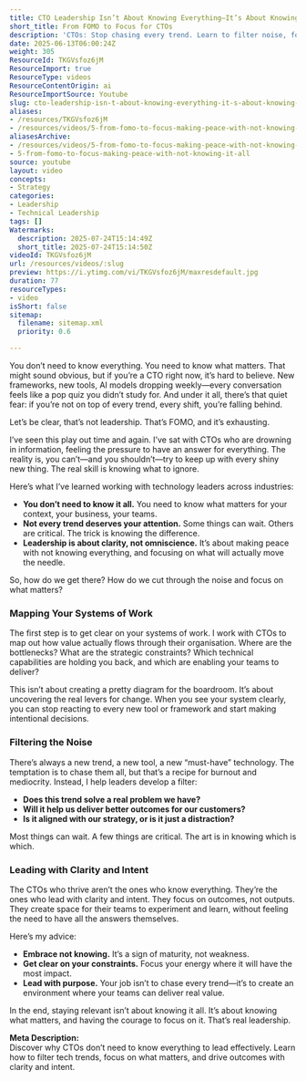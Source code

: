 ```yaml
---
title: CTO Leadership Isn’t About Knowing Everything—It’s About Knowing What Matters Most
short_title: From FOMO to Focus for CTOs
description: 'CTOs: Stop chasing every trend. Learn to filter noise, focus on what matters, and lead with clarity for real impact in your tech organization.'
date: 2025-06-13T06:00:24Z
weight: 305
ResourceId: TKGVsfoz6jM
ResourceImport: true
ResourceType: videos
ResourceContentOrigin: ai
ResourceImportSource: Youtube
slug: cto-leadership-isn-t-about-knowing-everything-it-s-about-knowing-what-matters-most
aliases:
- /resources/TKGVsfoz6jM
- /resources/videos/5-from-fomo-to-focus-making-peace-with-not-knowing-it-all
aliasesArchive:
- /resources/videos/5-from-fomo-to-focus-making-peace-with-not-knowing-it-all
- 5-from-fomo-to-focus-making-peace-with-not-knowing-it-all
source: youtube
layout: video
concepts:
- Strategy
categories:
- Leadership
- Technical Leadership
tags: []
Watermarks:
  description: 2025-07-24T15:14:49Z
  short_title: 2025-07-24T15:14:50Z
videoId: TKGVsfoz6jM
url: /resources/videos/:slug
preview: https://i.ytimg.com/vi/TKGVsfoz6jM/maxresdefault.jpg
duration: 77
resourceTypes:
- video
isShort: false
sitemap:
  filename: sitemap.xml
  priority: 0.6

---
```

You don’t need to know everything. You need to know what matters. That might sound obvious, but if you’re a CTO right now, it’s hard to believe. New frameworks, new tools, AI models dropping weekly—every conversation feels like a pop quiz you didn’t study for. And under it all, there’s that quiet fear: if you’re not on top of every trend, every shift, you’re falling behind.

Let’s be clear, that’s not leadership. That’s FOMO, and it’s exhausting.

I’ve seen this play out time and again. I’ve sat with CTOs who are drowning in information, feeling the pressure to have an answer for everything. The reality is, you can’t—and you shouldn’t—try to keep up with every shiny new thing. The real skill is knowing what to ignore.

Here’s what I’ve learned working with technology leaders across industries:

- **You don’t need to know it all.** You need to know what matters for your context, your business, your teams.
- **Not every trend deserves your attention.** Some things can wait. Others are critical. The trick is knowing the difference.
- **Leadership is about clarity, not omniscience.** It’s about making peace with not knowing everything, and focusing on what will actually move the needle.

So, how do we get there? How do we cut through the noise and focus on what matters?

### Mapping Your Systems of Work

The first step is to get clear on your systems of work. I work with CTOs to map out how value actually flows through their organisation. Where are the bottlenecks? What are the strategic constraints? Which technical capabilities are holding you back, and which are enabling your teams to deliver?

This isn’t about creating a pretty diagram for the boardroom. It’s about uncovering the real levers for change. When you see your system clearly, you can stop reacting to every new tool or framework and start making intentional decisions.

### Filtering the Noise

There’s always a new trend, a new tool, a new “must-have” technology. The temptation is to chase them all, but that’s a recipe for burnout and mediocrity. Instead, I help leaders develop a filter:

- **Does this trend solve a real problem we have?**
- **Will it help us deliver better outcomes for our customers?**
- **Is it aligned with our strategy, or is it just a distraction?**

Most things can wait. A few things are critical. The art is in knowing which is which.

### Leading with Clarity and Intent

The CTOs who thrive aren’t the ones who know everything. They’re the ones who lead with clarity and intent. They focus on outcomes, not outputs. They create space for their teams to experiment and learn, without feeling the need to have all the answers themselves.

Here’s my advice:

- **Embrace not knowing.** It’s a sign of maturity, not weakness.
- **Get clear on your constraints.** Focus your energy where it will have the most impact.
- **Lead with purpose.** Your job isn’t to chase every trend—it’s to create an environment where your teams can deliver real value.

In the end, staying relevant isn’t about knowing it all. It’s about knowing what matters, and having the courage to focus on it. That’s real leadership.

**Meta Description:**  
Discover why CTOs don’t need to know everything to lead effectively. Learn how to filter tech trends, focus on what matters, and drive outcomes with clarity and intent.
